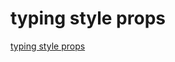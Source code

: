 # typing style props

[typing style props](https://www.youtube.com/watch?v=hrBpH9ubhY8&list=PLgH5QX0i9K3ruhkxHelhyahHEOH_82bGx&index=7)

